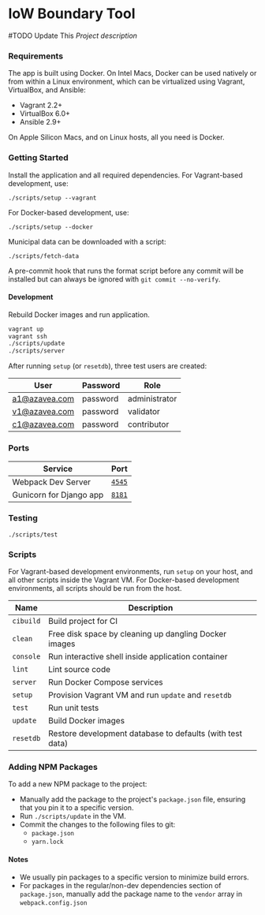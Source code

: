 # IoW Boundary Tool

#TODO Update This
*Project description*

### Requirements
The app is built using Docker. On Intel Macs, Docker can be used natively or
from within a Linux environment, which can be virtualized using Vagrant,
VirtualBox, and Ansible:

* Vagrant 2.2+
* VirtualBox 6.0+
* Ansible 2.9+

On Apple Silicon Macs, and on Linux hosts, all you need is Docker.

### Getting Started

Install the application and all required dependencies.
For Vagrant-based development, use:

```console
./scripts/setup --vagrant
```

For Docker-based development, use:

```console
./scripts/setup --docker
```

Municipal data can be downloaded with a script:

```console
./scripts/fetch-data
```

A pre-commit hook that runs the format script before any commit will be
installed but can always be ignored with `git commit --no-verify`.

#### Development

Rebuild Docker images and run application.

```sh
vagrant up
vagrant ssh
./scripts/update
./scripts/server
```

After running `setup` (or `resetdb`), three test users are created:

| User                 | Password          | Role          |
| ---------------------|-------------------|---------------|
| a1@azavea.com        | password          | administrator |
| v1@azavea.com        | password          | validator     |
| c1@azavea.com        | password          | contributor   |

### Ports

| Service            | Port                            |
| --------------------------| ------------------------------- |
| Webpack Dev Server        | [`4545`](http://localhost:4545) |
| Gunicorn for Django app   | [`8181`](http://localhost:8181) |

### Testing

```
./scripts/test
```

### Scripts
For Vagrant-based development environments, run `setup` on your host, and all
other scripts inside the Vagrant VM. For Docker-based development environments,
all scripts should be run from the host.

| Name           | Description                                                   |
| -------------- | ------------------------------------------------------------- |
| `cibuild`      | Build project for CI                                          |
| `clean`        | Free disk space by cleaning up dangling Docker images         |
| `console`      | Run interactive shell inside application container            |
| `lint`         | Lint source code                                              |
| `server`       | Run Docker Compose services                                   |
| `setup`        | Provision Vagrant VM and run `update` and `resetdb`           |
| `test`         | Run unit tests                                                |
| `update`       | Build Docker images                                           |
| `resetdb`      | Restore development database to defaults (with test data)     |

### Adding NPM Packages

To add a new NPM package to the project:

- Manually add the package to the project's `package.json` file, ensuring that you
pin it to a specific version.
- Run `./scripts/update` in the VM.
- Commit the changes to the following files to git:
    - `package.json`
    - `yarn.lock`

#### Notes

* We usually pin packages to a specific version to minimize build errors.
* For packages in the regular/non-dev dependencies section of `package.json`,
  manually add the package name to the `vendor` array in `webpack.config.json`
